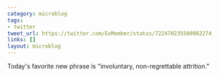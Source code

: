 ```yaml
---
category: microblog
tags:
- twitter
tweet_url: https://twitter.com/ExMember/status/722470235500982274
links: []
layout: microblog
---
```

Today's favorite new phrase is "involuntary, non-regrettable attrition."
